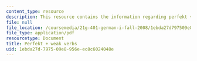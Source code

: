 ```yaml
---
content_type: resource
description: This resource contains the information regarding perfekt + weak verbs.
file: null
file_location: /coursemedia/21g-401-german-i-fall-2008/1ebda27d797509e8956eec8c6024048e_MIT21G_401F08_perfa.pdf
file_type: application/pdf
resourcetype: Document
title: Perfekt + weak verbs
uid: 1ebda27d-7975-09e8-956e-ec8c6024048e
---
```

